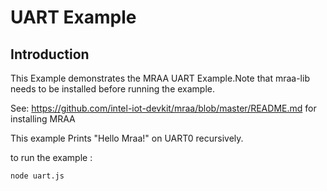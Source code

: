 # UART Example

## Introduction 

This Example demonstrates the MRAA UART Example.Note that mraa-lib needs to be installed before running the example.

See: https://github.com/intel-iot-devkit/mraa/blob/master/README.md for installing MRAA

This example Prints "Hello Mraa!" on UART0  recursively.

to run the example :

```
node uart.js
```


